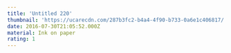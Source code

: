 ```yaml
---
title: 'Untitled 220'
thumbnail: 'https://ucarecdn.com/287b3fc2-b4a4-4f90-b733-0a6e1c406817/'
date: 2016-07-30T21:05:52.000Z
material: Ink on paper
rating: 1
---
```

